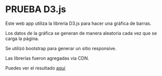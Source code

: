 # PRUEBA D3.js

Este web app utiliza la libreria D3.js para hacer una gráfica de barras.

Los datos de la gráfica se generan de manera aleatoria cada vez que se carga la página.

Se utilizó bootstrap para generar un sitio responsive.

Las librerías fueron agregadas via CDN.

Puedes ver el resultado [aquí](https://mohacyr-prueba-d3.netlify.app/)

